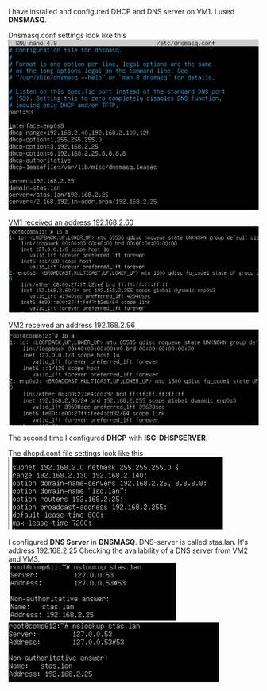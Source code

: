 I have installed and configured DHCP and DNS server on VM1. I used **DNSMASQ**.

Dnsmasq.conf settings look like this  
<img src="https://github.com/berkutov-stas/DevOps_online_Kiev_2021Q1/blob/main/m6/task%206.2/Dnsmasq.conf%20settings.png">

VM1 received an address 192.168.2.60  
<img src="https://github.com/berkutov-stas/DevOps_online_Kiev_2021Q1/blob/main/m6/task%206.2/Dnsmasq%20vm1%20dhcp%20addr.png">

VM2 received an address 192.168.2.96  
<img src="https://github.com/berkutov-stas/DevOps_online_Kiev_2021Q1/blob/main/m6/task%206.2/Dnsmasq%20vm2%20dhcp%20addr.png">

The second time I configured **DHCP** with **ISC-DHSPSERVER**.

The dhcpd.conf file settings look like this  
<img src="https://github.com/berkutov-stas/DevOps_online_Kiev_2021Q1/blob/main/m6/task%206.2/dhcpd.conf%20file%20configure.png">

I configured **DNS Server** in **DNSMASQ**.
DNS-server is called stas.lan. It's address 192.168.2.25
Checking the availability of a DNS server from VM2 and VM3.  
<img src="https://github.com/berkutov-stas/DevOps_online_Kiev_2021Q1/blob/main/m6/task%206.2/Dnsmasq%20vm1%20dns.png">
<img src="https://github.com/berkutov-stas/DevOps_online_Kiev_2021Q1/blob/main/m6/task%206.2/Dnsmasq%20vm2%20dns.png">

